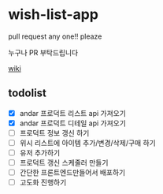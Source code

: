 # wish-list-app

pull request any one!! pleaze 

누구나 PR 부탁드립니다

[wiki](https://github.com/Po-Zzo/wish-list-app.wiki.git)


## todolist

- [x] andar 프로덕트 리스트 api 가져오기
- [x] andar 프로덕트 디테일 api 가져오기
- [ ] 프로덕트 정보 갱신 하기 
- [ ] 위시 리스트에 아이템 추가/변경/삭제/구매 하기 
- [ ] 유저 추가하기
- [ ] 프로덕트 갱신 스케줄러 만들기 
- [ ] 간단한 프론트엔드만들어서 배포하기
- [ ] 고도화 진행하기
